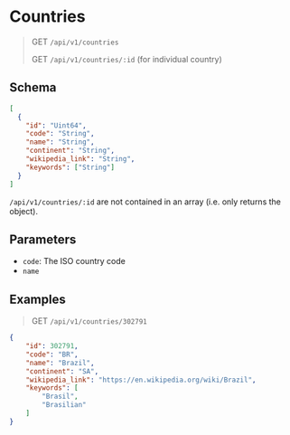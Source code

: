 # Countries

> GET `/api/v1/countries`
> 
> GET `/api/v1/countries/:id` (for individual country)

## Schema

```json
[
  {
    "id": "Uint64",
    "code": "String",
    "name": "String",
    "continent": "String",
    "wikipedia_link": "String",
    "keywords": ["String"]
  }
]
```

`/api/v1/countries/:id` are not contained in an array (i.e. only returns the object).

## Parameters

- `code`: The ISO country code
- `name`

## Examples

> GET `/api/v1/countries/302791` 

```json
{
    "id": 302791,
    "code": "BR",
    "name": "Brazil",
    "continent": "SA",
    "wikipedia_link": "https://en.wikipedia.org/wiki/Brazil",
    "keywords": [
        "Brasil",
        "Brasilian"
    ]
}
```